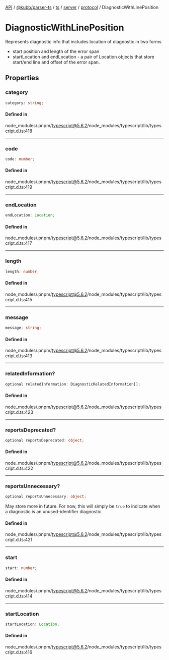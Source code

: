 [API](../../../../../../../../../packages.md) / [@kubb/parser-ts](../../../../../../../index.md) / [ts](../../../../../index.md) / [server](../../../index.md) / [protocol](../index.md) / DiagnosticWithLinePosition

# DiagnosticWithLinePosition

Represents diagnostic info that includes location of diagnostic in two forms
- start position and length of the error span
- startLocation and endLocation - a pair of Location objects that store start/end line and offset of the error span.

## Properties

### category

```ts
category: string;
```

#### Defined in

node\_modules/.pnpm/typescript@5.6.2/node\_modules/typescript/lib/typescript.d.ts:418

***

### code

```ts
code: number;
```

#### Defined in

node\_modules/.pnpm/typescript@5.6.2/node\_modules/typescript/lib/typescript.d.ts:419

***

### endLocation

```ts
endLocation: Location;
```

#### Defined in

node\_modules/.pnpm/typescript@5.6.2/node\_modules/typescript/lib/typescript.d.ts:417

***

### length

```ts
length: number;
```

#### Defined in

node\_modules/.pnpm/typescript@5.6.2/node\_modules/typescript/lib/typescript.d.ts:415

***

### message

```ts
message: string;
```

#### Defined in

node\_modules/.pnpm/typescript@5.6.2/node\_modules/typescript/lib/typescript.d.ts:413

***

### relatedInformation?

```ts
optional relatedInformation: DiagnosticRelatedInformation[];
```

#### Defined in

node\_modules/.pnpm/typescript@5.6.2/node\_modules/typescript/lib/typescript.d.ts:423

***

### reportsDeprecated?

```ts
optional reportsDeprecated: object;
```

#### Defined in

node\_modules/.pnpm/typescript@5.6.2/node\_modules/typescript/lib/typescript.d.ts:422

***

### reportsUnnecessary?

```ts
optional reportsUnnecessary: object;
```

May store more in future. For now, this will simply be `true` to indicate when a diagnostic is an unused-identifier diagnostic.

#### Defined in

node\_modules/.pnpm/typescript@5.6.2/node\_modules/typescript/lib/typescript.d.ts:421

***

### start

```ts
start: number;
```

#### Defined in

node\_modules/.pnpm/typescript@5.6.2/node\_modules/typescript/lib/typescript.d.ts:414

***

### startLocation

```ts
startLocation: Location;
```

#### Defined in

node\_modules/.pnpm/typescript@5.6.2/node\_modules/typescript/lib/typescript.d.ts:416
